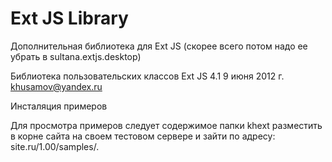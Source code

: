 Ext JS Library
======================

Дополнительная библиотека для Ext JS (скорее всего потом надо ее убрать в sultana.extjs.desktop)



Библиотека пользовательских классов
Ext JS 4.1
9 июня 2012 г.
khusamov@yandex.ru

Инсталяция примеров

Для просмотра примеров следует содержимое папки khext 
разместить в корне сайта на своем тестовом сервере 
и зайти по адресу: site.ru/1.00/samples/.

